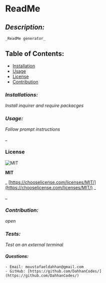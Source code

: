 
  # **ReadMe**

  ## _Description:_

    _ReadMe generator_

  ## Table of Contents:
   - [Installation](#installion)
   - [Usage](#usage)
   - [License](#license)
   - [Contribution](#contribution)

  ### *Installations:*

  _Install inquirer and require packacges_

  ### *Usage:*

  _Follow prompt instructions_

  _
  ### License 
  ![MIT](https://img.shields.io/badge/license-MIT-green)
  
  **MIT**

  _
  [https://chooselicense.com/licenses/MIT/](https://chooselicense.com/licenses/MIT/)
  _

  _
  
  
  ### *Contribution:*
   
  _open_

  ### *Tests:*

  _Test on an external terminal_

  #### *Questions:*
    - Email: moustafaeldahhan@gmail.com
    - GitHub: [https://github.com/DahhanCodes/](https://github.com/DahhanCodes/)

